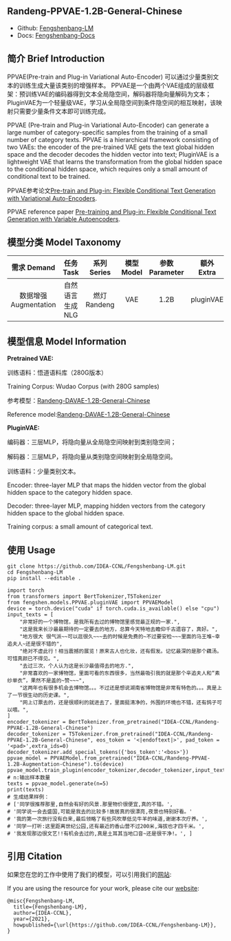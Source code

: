 ## Randeng-PPVAE-1.2B-General-Chinese

- Github: [Fengshenbang-LM](https://github.com/IDEA-CCNL/Fengshenbang-LM/tree/main/fengshen/models/PPVAE)
- Docs: [Fengshenbang-Docs](https://fengshenbang-doc.readthedocs.io/zh/latest/docs/%E7%87%83%E7%81%AF%E7%B3%BB%E5%88%97/Randeng-PPVAE-1.2B-General-Chinese.html)

## 简介 Brief Introduction

PPVAE(Pre-train and Plug-in Variational Auto-Encoder) 可以通过少量类别文本的训练生成大量该类别的增强样本。
PPVAE是一个由两个VAE组成的层级框架：预训练VAE的编码器得到文本全局隐空间，解码器将隐向量解码为文本；PluginVAE为一个轻量级VAE，学习从全局隐空间到条件隐空间的相互映射，该映射只需要少量条件文本即可训练完成。

PPVAE (Pre-train and Plug-in Variational Auto-Encoder) can generate a large number of category-specific samples from the training of a small number of category texts. PPVAE is a hierarchical framework consisting of two VAEs: the encoder of the pre-trained VAE gets the text global hidden space and the decoder decodes the hidden vector into text; PluginVAE is a lightweight VAE that learns the transformation from the global hidden space to the conditional hidden space, which requires only a small amount of conditional text to be trained.

PPVAE参考论文[Pre-train and Plug-in: Flexible Conditional Text Generation with Variational Auto-Encoders](https://arxiv.org/abs/1911.03882).

PPVAE reference paper [Pre-training and Plug-in: Flexible Conditional Text Generation with Variable Autoencoders](https://arxiv.org/abs/1911.03882).

## 模型分类 Model Taxonomy

|  需求 Demand  | 任务 Task       | 系列 Series      | 模型 Model    | 参数 Parameter | 额外 Extra |
|  :----:  | :----:  | :----:  | :----:  | :----:  | :----:  |
| 数据增强 Augmentation | 自然语言生成 NLG | 燃灯 Randeng | VAE |      1.2B      |     pluginVAE    |

## 模型信息 Model Information

**Pretrained VAE:**

训练语料：悟道语料库（280G版本）

Training Corpus: Wudao Corpus (with 280G samples)

参考模型：[Randeng-DAVAE-1.2B-General-Chinese](https://huggingface.co/IDEA-CCNL/Randeng-DAVAE-1.2B-General-Chinese)

Reference model:[Randeng-DAVAE-1.2B-General-Chinese](https://huggingface.co/IDEA-CCNL/Randeng-DAVAE-1.2B-General-Chinese)

**PluginVAE:**

编码器：三层MLP，将隐向量从全局隐空间映射到类别隐空间；

解码器：三层MLP，将隐向量从类别隐空间映射到全局隐空间。

训练语料：少量类别文本。

Encoder: three-layer MLP that maps the hidden vector from the global hidden space to the category hidden space.

Decoder: three-layer MLP, mapping hidden vectors from the category hidden space to the global hidden space.

Training corpus: a small amount of categorical text.

## 使用 Usage

```shell
git clone https://github.com/IDEA-CCNL/Fengshenbang-LM.git
cd Fengshenbang-LM
pip install --editable .
```

```python3
import torch
from transformers import BertTokenizer,T5Tokenizer
from fengshen.models.PPVAE.pluginVAE import PPVAEModel
device = torch.device("cuda" if torch.cuda.is_available() else "cpu")
input_texts = [
    "非常好的一个博物馆，是我所有去过的博物馆里感觉最正规的一家.", 
    "这是我来长沙最最期待的一定要去的地方，总算今天特地去瞻仰千古遗容了，真好。", 
    "地方很大 很气派~~可以逛很久~~~去的时候是免费的~不过要安检~~~里面的马王堆~幸追夫人~还是很不错的",
    "绝对不虚此行！相当震撼的展览！原来古人也化妆，还有假发。记忆最深的是那个藕汤。可惜真颜已不得见。", 
    "去过三次，个人认为这是长沙最值得去的地方.", 
    "非常喜欢的一家博物馆，里面可看的东西很多，当然最吸引我的就是那个辛追夫人和“素纱单衣”，果然不是盖的~赞~~~", 
    "这两年也有很多机会去博物馆。。。不过还是想说湖南省博物馆是非常有特色的。。。真是上了一节很生动的历史课。",
    "网上订票去的，还是很顺利的就进去了，里面挺清净的，外围的环境也不错，还有鸽子可以喂。",
]
encoder_tokenizer = BertTokenizer.from_pretrained("IDEA-CCNL/Randeng-PPVAE-1.2B-General-Chinese")
decoder_tokenizer = T5Tokenizer.from_pretrained("IDEA-CCNL/Randeng-PPVAE-1.2B-General-Chinese", eos_token = '<|endoftext|>', pad_token = '<pad>',extra_ids=0)
decoder_tokenizer.add_special_tokens({'bos_token':'<bos>'})
ppvae_model = PPVAEModel.from_pretrained("IDEA-CCNL/Randeng-PPVAE-1.2B-Augmentation-Chinese").to(device)
ppvae_model.train_plugin(encoder_tokenizer,decoder_tokenizer,input_texts,negative_samples=None)
# n:输出样本数量
texts = ppvae_model.generate(n=5)
print(texts)
# 生成结果样例：
# ['同学很推荐那里,自然会有好的风景.那里物价很便宜,真的不错。', 
# '同学说一会去盛国,可能是我去的比较多!故居真的很漂亮,夜景也特别好看。'
# '我的第一次旅行没有白来,最后领略了有些风吹草低见牛羊的味道,谢谢本次疗养。', 
# '同学一打听:这里距离世纪公园,还有最近的香山营不过200米,海拔也才四千米。', 
# '我发现那边很文艺!!有机会去过的,真是土耳其当地口音~还是很干净!。', ]

```

## 引用 Citation

如果您在您的工作中使用了我们的模型，可以引用我们的[网站](https://github.com/IDEA-CCNL/Fengshenbang-LM/):

If you are using the resource for your work, please cite our [website](https://github.com/IDEA-CCNL/Fengshenbang-LM/):

```text
@misc{Fengshenbang-LM,
  title={Fengshenbang-LM},
  author={IDEA-CCNL},
  year={2021},
  howpublished={\url{https://github.com/IDEA-CCNL/Fengshenbang-LM}},
}
```